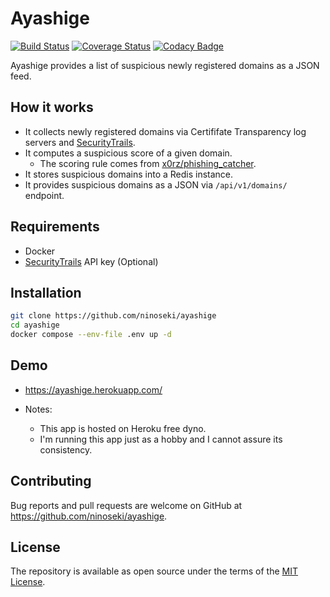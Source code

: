 # Ayashige

[![Build Status](https://travis-ci.org/ninoseki/ayashige.svg?branch=master)](https://travis-ci.org/ninoseki/ayashige)
[![Coverage Status](https://coveralls.io/repos/github/ninoseki/ayashige/badge.svg?branch=master)](https://coveralls.io/github/ninoseki/ayashige?branch=master)
[![Codacy Badge](https://api.codacy.com/project/badge/Grade/249304b2af7c4a69ae5233ee93188c48)](https://www.codacy.com/app/ninoseki/ayashige)

Ayashige provides a list of suspicious newly registered domains as a JSON feed.

## How it works

- It collects newly registered domains via Certififate Transparency log servers and [SecurityTrails](https://securitytrails.com/).
- It computes a suspicious score of a given domain.
  - The scoring rule comes from [x0rz/phishing_catcher](https://github.com/x0rz/phishing_catcher).
- It stores suspicious domains into a Redis instance.
- It provides suspicious domains as a JSON via `/api/v1/domains/` endpoint.

## Requirements

- Docker
- [SecurityTrails](https://securitytrails.com/) API key (Optional)

## Installation

```sh
git clone https://github.com/ninoseki/ayashige
cd ayashige
docker compose --env-file .env up -d
```

## Demo

- https://ayashige.herokuapp.com/

- Notes:
  - This app is hosted on Heroku free dyno.
  - I'm running this app just as a hobby and I cannot assure its consistency.

## Contributing

Bug reports and pull requests are welcome on GitHub at https://github.com/ninoseki/ayashige.

## License

The repository is available as open source under the terms of the [MIT License](https://opensource.org/licenses/MIT).
